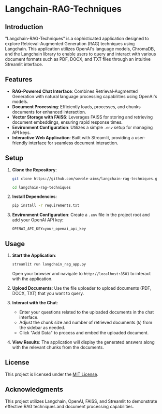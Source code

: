 # Langchain-RAG-Techniques

## Introduction

"Langchain-RAG-Techniques" is a sophisticated application designed to explore Retrieval-Augmented Generation (RAG) techniques using Langchain. This application utilizes OpenAI's language models, ChromaDB, and the Langchain library to enable users to query and interact with various document formats such as PDF, DOCX, and TXT files through an intuitive Streamlit interface.

## Features

- **RAG-Powered Chat Interface**: Combines Retrieval-Augmented Generation with natural language processing capabilities using OpenAI's models.
- **Document Processing**: Efficiently loads, processes, and chunks documents for enhanced interaction.
- **Vector Storage with FAISS**: Leverages FAISS for storing and retrieving document embeddings, ensuring rapid response times.
- **Environment Configuration**: Utilizes a simple `.env` setup for managing API keys.
- **Interactive Web Application**: Built with Streamlit, providing a user-friendly interface for seamless document interaction.

## Setup

1. **Clone the Repository**:

   ```bash
   git clone https://github.com/sowole-aims/langchain-rag-techniques.git
   ```

   ```bash
   cd langchain-rag-techniques
   ```
2. **Install Dependencies**:

   ```bash
   pip install -r requirements.txt
   ```
3. **Environment Configuration**: Create a `.env` file in the project root and add your OpenAI API key:

   ```
   OPENAI_API_KEY=your_openai_api_key
   ```

## Usage

1. **Start the Application**:

   ```bash
   streamlit run langchain_rag_app.py
   ```

   Open your browser and navigate to `http://localhost:8501` to interact with the application.
2. **Upload Documents**: Use the file uploader to upload documents (PDF, DOCX, TXT) that you want to query.
3. **Interact with the Chat**:

   - Enter your questions related to the uploaded documents in the chat interface.
   - Adjust the chunk size and number of retrieved documents (`k`) from the sidebar as needed.
   - Click "Add Data" to process and embed the uploaded document.
4. **View Results**: The application will display the generated answers along with the relevant chunks from the documents.

## License

This project is licensed under the [MIT License](LICENSE).

## Acknowledgments

This project utilizes Langchain, OpenAI, FAISS, and Streamlit to demonstrate effective RAG techniques and document processing capabilities.
